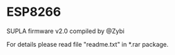 # ESP8266

SUPLA firmware v2.0 compiled by @Zybi

For details please read file "readme.txt" in *.rar package.
